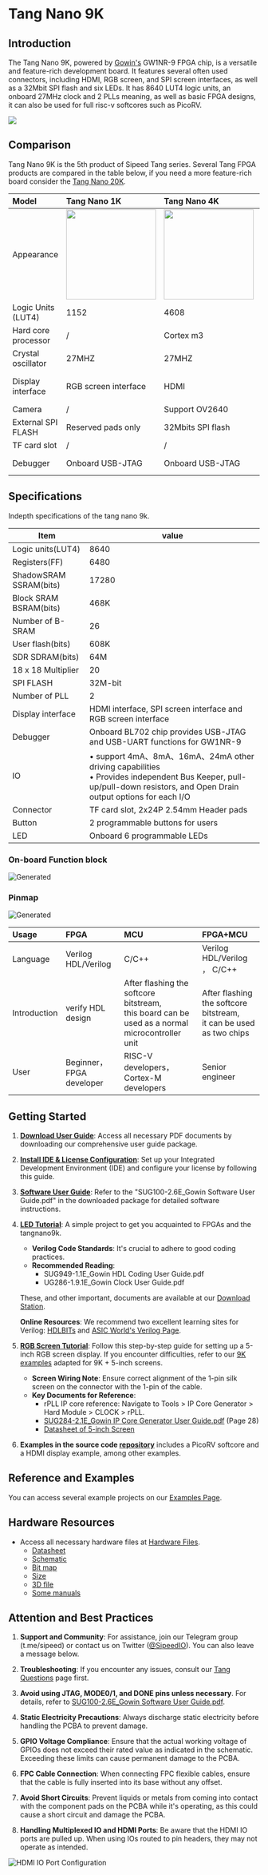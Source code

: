 # Tang Nano 9K

## Introduction

The Tang Nano 9K, powered by [Gowin's](https://www.gowinsemi.com/en/) GW1NR-9 FPGA chip, is a versatile and feature-rich development board. It features several often used connectors, including HDMI, RGB screen, and SPI screen interfaces, as well as a 32Mbit SPI flash and six LEDs. It has 8640 LUT4 logic units, an onboard 27MHz clock and 2 PLLs meaning, as well as basic FPGA designs, it can also be used for full risc-v softcores such as PicoRV.

![](./../../../assets/Tang/Nano-9K/9K.png)

## Comparison

Tang Nano 9K is the 5th product of Sipeed Tang series. Several Tang FPGA products are compared in the table below, if you need a more feature-rich board consider the [Tang Nano 20K](../tang-nano-20k/nano-20k.md).

| Model               | Tang Nano 1K                                                                   | Tang Nano 4K                                                                   | Tang Nano 9K                                                                   |
| :------------------ | :----------------------------------------------------------------------------- | :----------------------------------------------------------------------------- | :----------------------------------------------------------------------------- |
| Appearance          | <img src="./../../../zh/tang/Tang-Nano/assets/clip_image002.gif" width="180" > | <img src="./../../../zh/tang/Tang-Nano/assets/clip_image004.gif" width="180" > | <img src="./../../../zh/tang/Tang-Nano/assets/clip_image006.gif" width="180" > |
| Logic Units (LUT4)  | 1152                                                                           | 4608                                                                           | 8640                                                                           |
| Hard core processor | /                                                                              | Cortex m3                                                                      | /                                                                              |
| Crystal oscillator  | 27MHZ                                                                          | 27MHZ                                                                          | 27MHZ                                                                          |
| Display interface   | RGB screen interface                                                           | HDMI                                                                           | HDMI, <br>RGB screen interface,<br>SPI screen interface                        |
| Camera              | /                                                                              | Support OV2640                                                                 | /                                                                              |
| External SPI FLASH  | Reserved pads only                                                             | 32Mbits SPI flash                                                              | 32Mbits SPI flash                                                              |
| TF card slot        | /                                                                              | /                                                                              | Yes                                                                            |
| Debugger            | Onboard USB-JTAG                                                               | Onboard USB-JTAG                                                               | Onboard USB-JTAG & USB-UART                                                    |


## Specifications

Indepth specifications of the tang nano 9k.

| Item                   | value                                                                                                                                                                    |
| ---------------------- | ------------------------------------------------------------------------------------------------------------------------------------------------------------------------ |
| Logic units(LUT4)      | 8640                                                                                                                                                                     |
| Registers(FF)          | 6480                                                                                                                                                                     |
| ShadowSRAM SSRAM(bits) | 17280                                                                                                                                                                    |
| Block SRAM BSRAM(bits) | 468K                                                                                                                                                                     |
| Number of B-SRAM       | 26                                                                                                                                                                       |
| User flash(bits)       | 608K                                                                                                                                                                     |
| SDR SDRAM(bits)        | 64M                                                                                                                                                                      |
| 18 x 18 Multiplier     | 20                                                                                                                                                                       |
| SPI FLASH              | 32M-bit                                                                                                                                                                  |
| Number of PLL          | 2                                                                                                                                                                        |
| Display interface      | HDMI interface, SPI screen interface and RGB screen interface                                                                                                            |
| Debugger               | Onboard BL702 chip provides USB-JTAG and USB-UART functions for GW1NR-9                                                                                                  |
| IO                     | • support 4mA、8mA、16mA、24mA other driving capabilities <br>• Provides independent Bus Keeper, pull-up/pull-down resistors, and Open Drain output options for each I/O |
| Connector              | TF card slot, 2x24P 2.54mm Header pads                                                                                                                                   |
| Button                 | 2 programmable buttons for users                                                                                                                                         |
| LED                    | Onboard 6 programmable LEDs                                                                                                                                              |

### On-board Function block

![Generated](./../../../zh/tang/Tang-Nano-9K/assets/clip_image008.jpg)

### Pinmap

![Generated](./../../../zh/tang/Tang-Nano-9K/assets/clip_image010.gif)

| Usage        | FPGA                     | MCU                                                                                                | FPGA+MCU                                                              |
| :----------- | :----------------------- | :------------------------------------------------------------------------------------------------- | :-------------------------------------------------------------------- |
| Language     | Verilog HDL/Verilog      | C/C++                                                                                              | Verilog HDL/Verilog ，  C/C++                                         |
| Introduction | verify HDL design        | After flashing the softcore bitstream, <br>this board can be used as a normal microcontroller unit | After flashing the softcore bitstream,<br>it can be used as two chips |
| User         | Beginner，FPGA developer | RISC-V developers，Cortex-M developers                                                             | Senior engineer                                                       |

## Getting Started

1. **[Download User Guide](https://dl.sipeed.com/shareURL/TANG/Nano%209K/6_Chip_Manual/EN/General%20Guide)**: Access all necessary PDF documents by downloading our comprehensive user guide package.

2. **[Install IDE & License Configuration](./../common-doc/install-the-ide.md)**: Set up your Integrated Development Environment (IDE) and configure your license by following this guide.

3. **[Software User Guide](https://dl.sipeed.com/fileList/TANG/Nano%209K/6_Chip_Manual/EN/General%20Guide/SUG100-2.6E_Gowin%20Software%20User%20Guide.pdf)**: Refer to the "SUG100-2.6E_Gowin Software User Guide.pdf" in the downloaded package for detailed software instructions.

4. **[LED Tutorial](./examples/led.md)**: A simple project to get you acquainted to FPGAs and the tangnano9k.
   - **Verilog Code Standards**: It's crucial to adhere to good coding practices.
   - **Recommended Reading**:
     - SUG949-1.1E_Gowin HDL Coding User Guide.pdf
     - UG286-1.9.1E_Gowin Clock User Guide.pdf

   These, and other important, documents are available at our [Download Station](https://dl.sipeed.com/shareURL/TANG/Nano%209K/6_Chip_Manual/EN/General%20Guide).

   **Online Resources**: We recommend two excellent learning sites for Verilog: [HDLBITs](https://hdlbits.01xz.net/wiki/Main_Page) and [ASIC World's Verilog Page](https://www.asic-world.com/verilog/index.html).

5. **[RGB Screen Tutorial](./examples/rgb_screen.md)**: Follow this step-by-step guide for setting up a 5-inch RGB screen display. If you encounter difficulties, refer to our [9K examples](https://github.com/sipeed/TangNano-9K-example) adapted for 9K + 5-inch screens.
   - **Screen Wiring Note**: Ensure correct alignment of the 1-pin silk screen on the connector with the 1-pin of the cable.
   - **Key Documents for Reference**:
     - rPLL IP core reference: Navigate to Tools > IP Core Generator > Hard Module > CLOCK > rPLL.
     - [SUG284-2.1E_Gowin IP Core Generator User Guide.pdf](https://dl.sipeed.com/fileList/TANG/Nano%209K/6_Chip_Manual/EN/General%20Guide/SUG284-2.1E_Gowin%20IP%20Core%20Generator%20User%20Guide.pdf) (Page 28)
     - [Datasheet of 5-inch Screen](https://dl.sipeed.com/fileList/TANG/Nano%209K/6_Chip_Manual/EN/LCD_Datasheet/5.0inch_LCD_Datashet%20_RGB_.pdf)

6. **Examples in the source code [repository](https://github.com/sipeed/TangNano-9K-example)** includes a PicoRV softcore and a HDMI display example, among other examples.

## Reference and Examples

You can access several example projects on our [Examples Page](./../common-doc/examples.md).

## Hardware Resources

- Access all necessary hardware files at [Hardware Files](https://dl.sipeed.com/shareURL/TANG/Nano%209K/).
  - [Datasheet](https://dl.sipeed.com/shareURL/TANG/Nano%209K/6_Chip_Manual/EN)
  - [Schematic](https://dl.sipeed.com/shareURL/TANG/Nano%209K/2_Schematic)
  - [Bit map](https://dl.sipeed.com/shareURL/TANG/Nano%209K/3_Bit_number_map)
  - [Size](https://dl.sipeed.com/shareURL/TANG/Nano%209K/4_Dimensional_drawing)
  - [3D file](https://dl.sipeed.com/shareURL/TANG/Nano%209K/5_3D_file)
  - [Some manuals](https://dl.sipeed.com/shareURL/TANG/Nano%209K/6_Chip_Manual)

## Attention and Best Practices

1. **Support and Community**: For assistance, join our Telegram group (t.me/sipeed) or contact us on Twitter ([@SipeedIO](https://twitter.com/SipeedIO)). You can also leave a message below.

2. **Troubleshooting**: If you encounter any issues, consult our [Tang Questions](https://wiki.sipeed.com/hardware/en/tang/common-doc/questions.html) page first.

3. **Avoid using JTAG, MODE0/1, and DONE pins unless necessary**. For details, refer to [SUG100-2.6E_Gowin Software User Guide.pdf](https://dl.sipeed.com/fileList/TANG/Nano%209K/6_Chip_Manual/EN/General%20Guide/SUG100-2.6E_Gowin%20Software%20User%20Guide.pdf).

4. **Static Electricity Precautions**: Always discharge static electricity before handling the PCBA to prevent damage.

5. **GPIO Voltage Compliance**: Ensure that the actual working voltage of GPIOs does not exceed their rated value as indicated in the schematic. Exceeding these limits can cause permanent damage to the PCBA.

6. **FPC Cable Connection**: When connecting FPC flexible cables, ensure that the cable is fully inserted into its base without any offset.

7. **Avoid Short Circuits**: Prevent liquids or metals from coming into contact with the component pads on the PCBA while it's operating, as this could cause a short circuit and damage the PCBA.

8. **Handling Multiplexed IO and HDMI Ports**: Be aware that the HDMI IO ports are pulled up. When using IOs routed to pin headers, they may not operate as intended.

![HDMI IO Port Configuration](./../../../zh/tang/Tang-Nano-9K/assets/nano_9k_hdmi_io.png)
